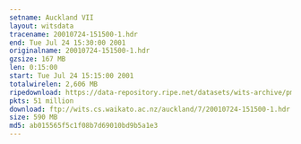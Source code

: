 ```yaml
---
setname: Auckland VII
layout: witsdata
tracename: 20010724-151500-1.hdr
end: Tue Jul 24 15:30:00 2001
originalname: 20010724-151500-1.hdr
gzsize: 167 MB
len: 0:15:00
start: Tue Jul 24 15:15:00 2001
totalwirelen: 2,606 MB
ripedownload: https://data-repository.ripe.net/datasets/wits-archive/pma/long/auck/7//20010724-151500-1.hdr.gz
pkts: 51 million
download: ftp://wits.cs.waikato.ac.nz/auckland/7/20010724-151500-1.hdr.gz
size: 590 MB
md5: ab015565f5c1f08b7d69010bd9b5a1e3
---
```

